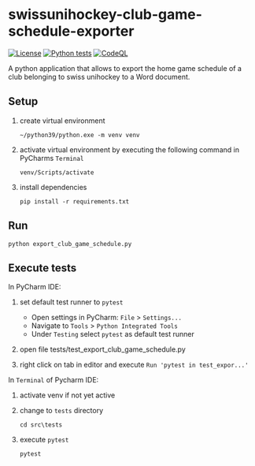# swissunihockey-club-game-schedule-exporter
[![License](https://img.shields.io/badge/license-Apache%20License%202.0-blue.svg)](https://github.com/rufer7/swissunihockey-club-game-schedule-exporter/blob/main/LICENSE)
[![Python tests](https://github.com/rufer7/swissunihockey-club-game-schedule-exporter/workflows/Python%20tests/badge.svg)](https://github.com/rufer7/swissunihockey-club-game-schedule-exporter/actions?query=workflow%3A%22Python+tests%22)
[![CodeQL](https://github.com/rufer7/swissunihockey-club-game-schedule-exporter/workflows/CodeQL/badge.svg)](https://github.com/rufer7/swissunihockey-club-game-schedule-exporter/actions?query=workflow%3ACodeQL)

A python application that allows to export the home game schedule of a club belonging to swiss unihockey to a Word document.


## Setup
1. create virtual environment

   `~/python39/python.exe -m venv venv`

1. activate virtual environment by executing the following command in PyCharms `Terminal`

    `venv/Scripts/activate`

1. install dependencies

    `pip install -r requirements.txt`

## Run
`python export_club_game_schedule.py`


## Execute tests
In PyCharm IDE:

1. set default test runner to `pytest`

    - Open settings in PyCharm: `File` > `Settings...`
    - Navigate to `Tools` > `Python Integrated Tools`
    - Under `Testing` select `pytest` as default test runner

1. open file tests/test_export_club_game_schedule.py

1. right click on tab in editor and execute `Run 'pytest in test_expor...'`

In `Terminal` of Pycharm IDE:
1. activate venv if not yet active
1. change to `tests` directory

    `cd src\tests`
1. execute `pytest`

    `pytest`

